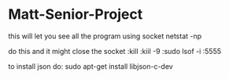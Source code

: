 # Matt-Senior-Project

this will let you see all the program using socket
netstat -np

do this and it might close the socket
  :kill <PID>
  :kiil -9 <PID>
  :sudo lsof -i :5555
  
to install json do: sudo apt-get install libjson-c-dev 
